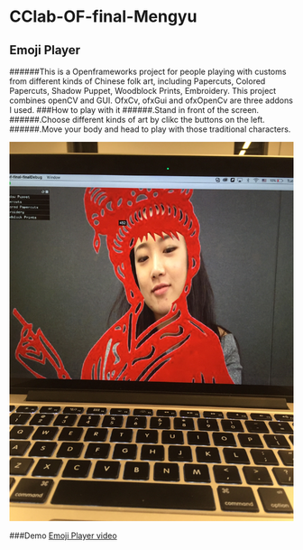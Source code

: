 # CClab-OF-final-Mengyu
## Emoji Player
######This is a Openframeworks project for people playing with customs from different kinds of Chinese folk art, including Papercuts, Colored Papercuts, Shadow Puppet, Woodblock Prints, Embroidery.  This project combines openCV and GUI. OfxCv, ofxGui and ofxOpenCv are three addons I used.
###How to play with it
######.Stand in front of the screen.
######.Choose different kinds of art by clikc the buttons on the left.
######.Move your body and head to play with those traditional characters.

![solarized selective contrast](https://raw.githubusercontent.com/caom061/CClab-OF-hw/master/of-final-final/IMG_6595.JPG)

###Demo
[Emoji Player video](https://youtu.be/McnDDRax0yc)
